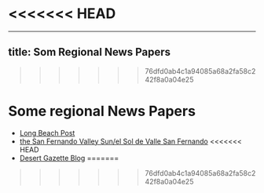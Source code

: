 <<<<<<< HEAD
=======
---
title: Som Regional News Papers
---
>>>>>>> 76dfd0ab4c1a94085a68a2fa58c242f8a0a04e25

# Some regional News Papers

- [Long Beach Post](https://lbpost.com/news/feed/)
- [the San Fernando Valley Sun/el Sol de Valle San Fernando](https://sanfernandosun.com/feed/)
<<<<<<< HEAD
- [Desert Gazette Blog](https://desertgazette.com/blog/feed/)
=======
>>>>>>> 76dfd0ab4c1a94085a68a2fa58c242f8a0a04e25

